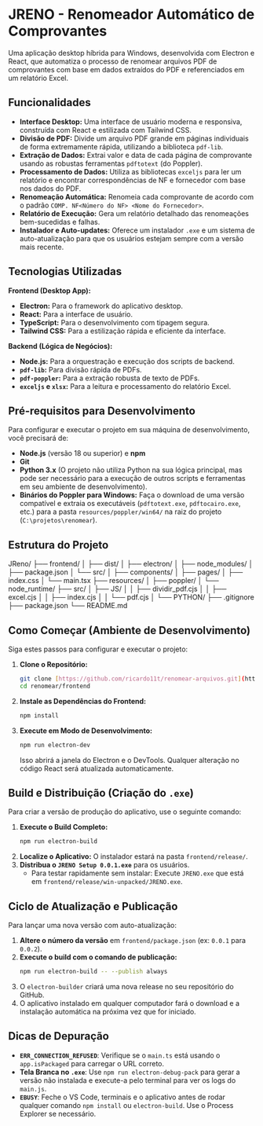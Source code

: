 # JRENO - Renomeador Automático de Comprovantes

Uma aplicação desktop híbrida para Windows, desenvolvida com Electron e React, que automatiza o processo de renomear arquivos PDF de comprovantes com base em dados extraídos do PDF e referenciados em um relatório Excel.

## Funcionalidades

-   **Interface Desktop:** Uma interface de usuário moderna e responsiva, construída com React e estilizada com Tailwind CSS.
-   **Divisão de PDF:** Divide um arquivo PDF grande em páginas individuais de forma extremamente rápida, utilizando a biblioteca `pdf-lib`.
-   **Extração de Dados:** Extrai valor e data de cada página de comprovante usando as robustas ferramentas `pdftotext` (do Poppler).
-   **Processamento de Dados:** Utiliza as bibliotecas `exceljs` para ler um relatório e encontrar correspondências de NF e fornecedor com base nos dados do PDF.
-   **Renomeação Automática:** Renomeia cada comprovante de acordo com o padrão `COMP. NF<Número do NF> <Nome do Fornecedor>`.
-   **Relatório de Execução:** Gera um relatório detalhado das renomeações bem-sucedidas e falhas.
-   **Instalador e Auto-updates:** Oferece um instalador `.exe` e um sistema de auto-atualização para que os usuários estejam sempre com a versão mais recente.

## Tecnologias Utilizadas

**Frontend (Desktop App):**
-   **Electron:** Para o framework do aplicativo desktop.
-   **React:** Para a interface de usuário.
-   **TypeScript:** Para o desenvolvimento com tipagem segura.
-   **Tailwind CSS:** Para a estilização rápida e eficiente da interface.

**Backend (Lógica de Negócios):**
-   **Node.js:** Para a orquestração e execução dos scripts de backend.
-   **`pdf-lib`:** Para divisão rápida de PDFs.
-   **`pdf-poppler`:** Para a extração robusta de texto de PDFs.
-   **`exceljs` e `xlsx`:** Para a leitura e processamento do relatório Excel.

## Pré-requisitos para Desenvolvimento

Para configurar e executar o projeto em sua máquina de desenvolvimento, você precisará de:
-   **Node.js** (versão 18 ou superior) e **npm**
-   **Git**
-   **Python 3.x** (O projeto não utiliza Python na sua lógica principal, mas pode ser necessário para a execução de outros scripts e ferramentas em seu ambiente de desenvolvimento).
-   **Binários do Poppler para Windows:** Faça o download de uma versão compatível e extraia os executáveis (`pdftotext.exe`, `pdftocairo.exe`, etc.) para a pasta `resources/poppler/win64/` na raiz do projeto (`C:\projetos\renomear`).

## Estrutura do Projeto

JReno/
├── frontend/
│   ├── dist/
│   ├── electron/
│   ├── node_modules/
│   ├── package.json
│   └── src/
│       ├── components/
│       ├── pages/
│       ├── index.css
│       └── main.tsx
├── resources/
│   ├── poppler/
│   └── node_runtime/
├── src/
│   ├── JS/
│   │   ├── dividir_pdf.cjs
│   │   ├── excel.cjs
│   │   ├── index.cjs
│   │   └── pdf.cjs
│   └── PYTHON/
├── .gitignore
├── package.json
└── README.md

## Como Começar (Ambiente de Desenvolvimento)

Siga estes passos para configurar e executar o projeto:

1.  **Clone o Repositório:**
    ```bash
    git clone [https://github.com/ricardo11t/renomear-arquivos.git](https://github.com/ricardo11t/renomear-arquivos.git)
    cd renomear/frontend
    ```
2.  **Instale as Dependências do Frontend:**
    ```bash
    npm install
    ```
3.  **Execute em Modo de Desenvolvimento:**
    ```bash
    npm run electron-dev
    ```
    Isso abrirá a janela do Electron e o DevTools. Qualquer alteração no código React será atualizada automaticamente.

## Build e Distribuição (Criação do `.exe`)

Para criar a versão de produção do aplicativo, use o seguinte comando:

1.  **Execute o Build Completo:**
    ```bash
    npm run electron-build
    ```
2.  **Localize o Aplicativo:** O instalador estará na pasta `frontend/release/`.
3.  **Distribua o `JRENO Setup 0.0.1.exe`** para os usuários.
    * Para testar rapidamente sem instalar: Execute `JRENO.exe` que está em `frontend/release/win-unpacked/JRENO.exe`.

## Ciclo de Atualização e Publicação

Para lançar uma nova versão com auto-atualização:

1.  **Altere o número da versão** em `frontend/package.json` (ex: `0.0.1` para `0.0.2`).
2.  **Execute o build com o comando de publicação:**
    ```bash
    npm run electron-build -- --publish always
    ```
3.  O `electron-builder` criará uma nova release no seu repositório do GitHub.
4.  O aplicativo instalado em qualquer computador fará o download e a instalação automática na próxima vez que for iniciado.

## Dicas de Depuração

-   **`ERR_CONNECTION_REFUSED`**: Verifique se o `main.ts` está usando o `app.isPackaged` para carregar o URL correto.
-   **Tela Branca no `.exe`**: Use `npm run electron-debug-pack` para gerar a versão não instalada e execute-a pelo terminal para ver os logs do `main.js`.
-   **`EBUSY`**: Feche o VS Code, terminais e o aplicativo antes de rodar qualquer comando `npm install` ou `electron-build`. Use o Process Explorer se necessário.
